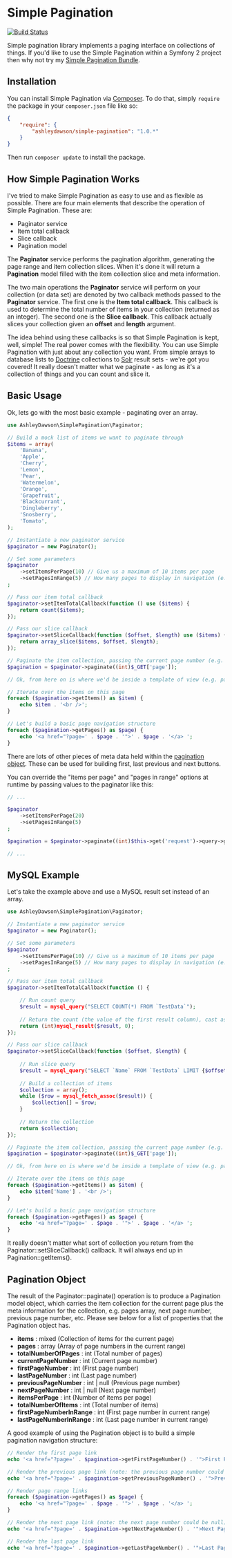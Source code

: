 Simple Pagination
=================

[![Build Status](https://travis-ci.org/AshleyDawson/SimplePagination.svg?branch=develop)](https://travis-ci.org/AshleyDawson/SimplePagination)

Simple pagination library implements a paging interface on collections of things. If you'd like to 
use the Simple Pagination within a Symfony 2 project then why not try my [Simple Pagination Bundle](https://github.com/AshleyDawson/SimplePaginationBundle).

Installation
------------

You can install Simple Pagination via [Composer](https://getcomposer.org/). To do that, simply `require` the 
package in your `composer.json` file like so:

```json
{
    "require": {
        "ashleydawson/simple-pagination": "1.0.*"
    }
}
```

Then run `composer update` to install the package.

How Simple Pagination Works
---------------------------

I've tried to make Simple Pagination as easy to use and as flexible as possible. There are four main elements that
describe the operation of Simple Pagination. These are:

* Paginator service
* Item total callback
* Slice callback
* Pagination model

The **Paginator** service performs the pagination algorithm, generating the page range and item collection slices.
When it's done it will return a **Pagination** model filled with the item collection slice and meta information.

The two main operations the **Paginator** service will perform on your collection (or data set) are denoted by two
callback methods passed to the **Paginator** service. The first one is the **Item total callback**. This callback is
used to determine the total number of items in your collection (returned as an integer). The second one is the 
**Slice callback**. This callback actually slices your collection given an **offset** and **length** argument.

The idea behind using these callbacks is so that Simple Pagination is kept, well, simple! The real power comes with
the flexibility. You can use Simple Pagination with just about any collection you want. From simple arrays to database
lists to [Doctrine](http://www.doctrine-project.org/) collections to [Solr](http://lucene.apache.org/solr/) result 
sets - we're got you covered! It really doesn't matter what we paginate - as long as it's a collection of things and you 
can count and slice it.

Basic Usage
-----------

Ok, lets go with the most basic example - paginating over an array.

```php
use AshleyDawson\SimplePagination\Paginator;

// Build a mock list of items we want to paginate through
$items = array(
    'Banana',
    'Apple',
    'Cherry',
    'Lemon',
    'Pear',
    'Watermelon',
    'Orange',
    'Grapefruit',
    'Blackcurrant',
    'Dingleberry',
    'Snosberry',
    'Tomato',
);

// Instantiate a new paginator service
$paginator = new Paginator();

// Set some parameters
$paginator
    ->setItemsPerPage(10) // Give us a maximum of 10 items per page
    ->setPagesInRange(5) // How many pages to display in navigation (e.g. if we have a lot of pages to get through)
;

// Pass our item total callback
$paginator->setItemTotalCallback(function () use ($items) {
    return count($items);
});

// Pass our slice callback
$paginator->setSliceCallback(function ($offset, $length) use ($items) {
    return array_slice($items, $offset, $length);
});

// Paginate the item collection, passing the current page number (e.g. from the current request)
$pagination = $paginator->paginate((int)$_GET['page']);

// Ok, from here on is where we'd be inside a template of view (e.g. pass $pagination to your view)

// Iterate over the items on this page
foreach ($pagination->getItems() as $item) {
    echo $item . '<br />';
}

// Let's build a basic page navigation structure
foreach ($pagination->getPages() as $page) {
    echo '<a href="?page=' . $page . '">' . $page . '</a> ';
}
```

There are lots of other pieces of meta data held within the [pagination object]((#pagination-object)). These can be used for building
first, last previous and next buttons.

You can override the "items per page" and "pages in range" options at runtime by passing values to the paginator like this:
 
```php
// ...

$paginator
    ->setItemsPerPage(20)
    ->setPagesInRange(5)
;

$pagination = $paginator->paginate((int)$this->get('request')->query->get('page', 1));

// ...
```

MySQL Example
-------------

Let's take the example above and use a MySQL result set instead of an array.

```php
use AshleyDawson\SimplePagination\Paginator;

// Instantiate a new paginator service
$paginator = new Paginator();

// Set some parameters
$paginator
    ->setItemsPerPage(10) // Give us a maximum of 10 items per page
    ->setPagesInRange(5) // How many pages to display in navigation (e.g. if we have a lot of pages to get through)
;

// Pass our item total callback
$paginator->setItemTotalCallback(function () {

    // Run count query
    $result = mysql_query("SELECT COUNT(*) FROM `TestData`");
    
    // Return the count (the value of the first result column), cast as an integer
    return (int)mysql_result($result, 0);
});

// Pass our slice callback
$paginator->setSliceCallback(function ($offset, $length) {
    
    // Run slice query
    $result = mysql_query("SELECT `Name` FROM `TestData` LIMIT {$offset}, {$length}");
    
    // Build a collection of items
    $collection = array();
    while ($row = mysql_fetch_assoc($result)) {
        $collection[] = $row;
    }
    
    // Return the collection
    return $collection;
});

// Paginate the item collection, passing the current page number (e.g. from the current request)
$pagination = $paginator->paginate((int)$_GET['page']);

// Ok, from here on is where we'd be inside a template of view (e.g. pass $pagination to your view)

// Iterate over the items on this page
foreach ($pagination->getItems() as $item) {
    echo $item['Name'] . '<br />';
}

// Let's build a basic page navigation structure
foreach ($pagination->getPages() as $page) {
    echo '<a href="?page=' . $page . '">' . $page . '</a> ';
}
```

It really doesn't matter what sort of collection you return from the Paginator::setSliceCallback() callback. It will
always end up in Pagination::getItems().

<a name="pagination-object"></a>Pagination Object
-------------------------------------------------

The result of the Paginator::paginate() operation is to produce a Pagination model object, which carries the item collection for 
the current page plus the meta information for the collection, e.g. pages array, next page number, previous page number, etc.
Please see below for a list of properties that the Pagination object has.

* **items** : mixed (Collection of items for the current page)
* **pages** : array (Array of page numbers in the current range)
* **totalNumberOfPages** : int (Total number of pages)
* **currentPageNumber** : int (Current page number)
* **firstPageNumber** : int (First page number)
* **lastPageNumber** : int (Last page number)
* **previousPageNumber** : int | null (Previous page number)
* **nextPageNumber** : int | null (Next page number)
* **itemsPerPage** : int (Number of items per page)
* **totalNumberOfItems** : int (Total number of items)
* **firstPageNumberInRange** : int (First page number in current range)
* **lastPageNumberInRange** : int (Last page number in current range)

A good example of using the Pagination object is to build a simple pagination navigation structure:

```php
// Render the first page link
echo '<a href="?page=' . $pagination->getFirstPageNumber() . '">First Page</a> ';

// Render the previous page link (note: the previous page number could be null)
echo '<a href="?page=' . $pagination->getPreviousPageNumber() . '">Previous Page</a> ';

// Render page range links
foreach ($pagination->getPages() as $page) {
    echo '<a href="?page=' . $page . '">' . $page . '</a> ';
}

// Render the next page link (note: the next page number could be null)
echo '<a href="?page=' . $pagination->getNextPageNumber() . '">Next Page</a> ';

// Render the last page link
echo '<a href="?page=' . $pagination->getLastPageNumber() . '">Last Page</a>';
```

